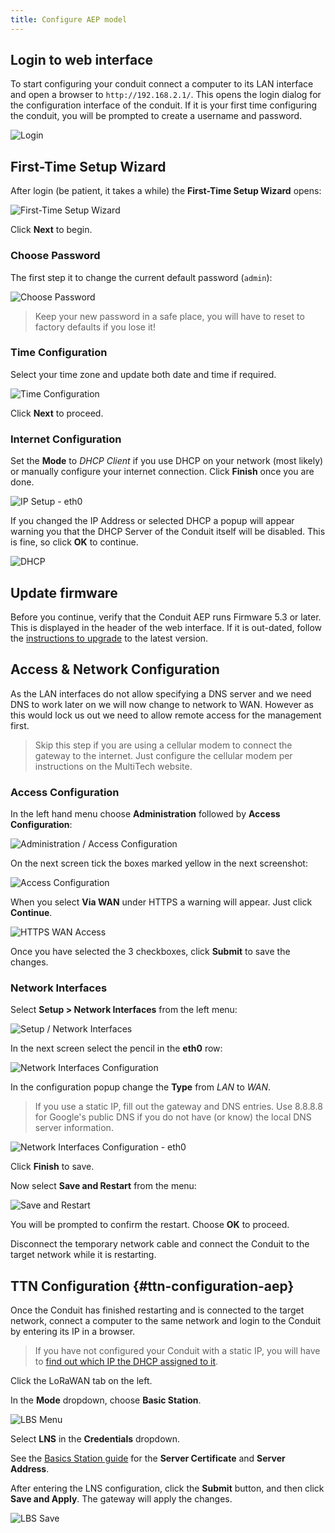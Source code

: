 ```yaml
---
title: Configure AEP model
---
```


## Login to web interface

To start configuring your conduit connect a computer to its LAN interface and open a browser to `http://192.168.2.1/`. This opens the login dialog for the configuration interface of the conduit. If it is your first time configuring the conduit, you will be prompted to create a username and password.

![Login](login-aep.png)

## First-Time Setup Wizard
After login (be patient, it takes a while) the **First-Time Setup Wizard** opens:

![First-Time Setup Wizard](wizard.png)

Click **Next** to begin.

### Choose Password

The first step it to change the current default password (`admin`):

![Choose Password](password.png)

> Keep your new password in a safe place, you will have to reset to factory defaults if you lose it!

### Time Configuration

Select your time zone and update both date and time if required.

![Time Configuration](time.png)

Click **Next** to proceed.

### Internet Configuration

Set the **Mode** to *DHCP Client* if you use DHCP on your network (most likely) or manually configure your internet connection. Click **Finish** once you are done.

![IP Setup - eth0](ip.png)

If you changed the IP Address or selected DHCP a popup will appear warning you that the DHCP Server of the Conduit itself will be disabled. This is fine, so click **OK** to continue.

![DHCP](dhcp.png)

## Update firmware

Before you continue, verify that the Conduit AEP runs Firmware 5.3 or later. This is displayed in the header of the web interface. If it is out-dated, follow the [instructions to upgrade](http://www.multitech.net/developer/software/aep/upgrading-the-aep-firmware/) to the latest version. 

## Access & Network Configuration

As the LAN interfaces do not allow specifying a DNS server and we need DNS to work later on we will now change to network to WAN. However as this would lock us out we need to allow remote access for the management first.

> Skip this step if you are using a cellular modem to connect the gateway to the internet. Just configure the cellular modem per instructions on the MultiTech website.

### Access Configuration

In the left hand menu choose **Administration** followed by **Access Configuration**:

![Administration / Access Configuration](menu-access.png)

On the next screen tick the boxes marked yellow in the next screenshot:

![Access Configuration](access.png)

When you select **Via WAN** under HTTPS a warning will appear. Just click **Continue**.

![HTTPS WAN Access](wan-access.png)

Once you have selected the 3 checkboxes, click **Submit** to save the changes.

### Network Interfaces

Select **Setup > Network Interfaces** from the left menu:

![Setup / Network Interfaces](menu-network.png)

In the next screen select the pencil in the **eth0** row:

![Network Interfaces Configuration](interfaces.png)

In the configuration popup change the **Type** from *LAN* to *WAN*.

> If you use a static IP, fill out the gateway and DNS entries. Use 8.8.8.8 for Google's public DNS if you do not have (or know) the local DNS server information.

![Network Interfaces Configuration - eth0](interface.png)

Click **Finish** to save.

Now select **Save and Restart** from the menu:

![Save and Restart](menu-restart.png)

You will be prompted to confirm the restart. Choose **OK** to proceed.

Disconnect the temporary network cable and connect the Conduit to the target network while it is restarting.

## TTN Configuration {#ttn-configuration-aep}

Once the Conduit has finished restarting and is connected to the target network, connect a computer to the same network and login to the Conduit by entering its IP in a browser.

> If you have not configured your Conduit with a static IP, you will have to [find out which IP the DHCP assigned to it](http://apple.stackexchange.com/questions/19783/how-do-i-know-the-ip-addresses-of-other-computers-in-my-network).

Click the LoRaWAN tab on the left.

In the **Mode** dropdown, choose **Basic Station**.

![LBS Menu](lbs-menu.png)

Select **LNS** in the **Credentials** dropdown.

See the [Basics Station guide](../basics-station) for the **Server Certificate** and **Server Address**.

After entering the LNS configuration, click the **Submit** button, and then click **Save and Apply**. The gateway will apply the changes.

![LBS Save](lbs-save.png)
